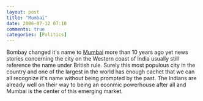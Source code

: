 ```yaml
---
layout: post
title: "Mumbai"
date: 2006-07-12 07:10
comments: true
categories: [Politics]
---
```

Bombay changed it's name to [Mumbai](http://en.wikipedia.org/wiki/Mumbai) more than 10 years ago yet news stories concerning the city on the Western coast of India usually still reference the name under British rule.  Surely this most populous city in the country and one of the largest in the world has enough cachet that we can all recognize it's name without being prompted by the past.  The Indians are already well on their way to being an econmic powerhouse after all and Mumbai is the center of this emerging market.
